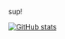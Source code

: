 sup!

[![GitHub stats](https://github-readme-stats.vercel.app/api?username=ikyxxx)](https://github.com/anuraghazra/github-readme-stats)
